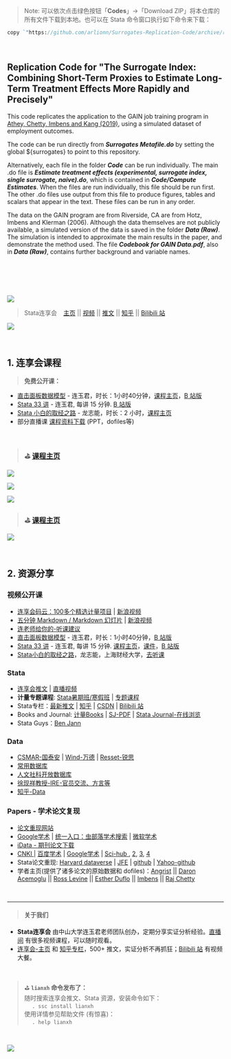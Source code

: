 > Note: 可以依次点击绿色按钮「**Codes**」&rarr;「Download ZIP」将本仓库的所有文件下载到本地。也可以在 Stata 命令窗口执行如下命令来下载：

```stata
copy `"https://github.com/arlionn/Surrogates-Replication-Code/archive/refs/heads/master.zip"' Surrogates-Replication-Code.zip
```

<br>

## Replication Code for "The Surrogate Index: Combining Short-Term Proxies to Estimate Long-Term Treatment Effects More Rapidly and Precisely"
This code replicates the application to the GAIN job training program in 
[Athey, Chetty, Imbens and Kang (2019)](https://opportunityinsights.org/wp-content/uploads/2019/11/surrogate_paper.pdf "Full Paper"), using a simulated dataset of employment outcomes. 

The code can be run directly from **_Surrogates Metafile.do_** by setting the global ${surrogates} to point to  this repository. 

Alternatively, each file in the folder **_Code_** can be run individually. 
The main .do file is **_Estimate treatment effects (experimental, surrogate index, single surrogate, naive).do_**, which is contained in **_Code/Compute Estimates_**. 
When the files are run individually, this file should be run first. 
The other .do files use output from this file to produce figures, tables and scalars that appear in the text. 
These files can be run in any order. 

The data on the GAIN program are from Riverside, CA are from Hotz, Imbens and Klerman (2006). 
Although the data themselves are not publicly available, a simulated version of the data is saved in the folder **_Data (Raw)_**. 
The simulation is intended to approximate the main results in the paper, and demonstrate the method used. 
The file **_Codebook for GAIN Data.pdf_**, also in **_Data (Raw)_**, contains further background and variable names.  


<br>
<br>



&emsp;
 
![](https://fig-lianxh.oss-cn-shenzhen.aliyuncs.com/Lianxh_装饰黄线.png)

> Stata连享会 &ensp; [主页](https://www.lianxh.cn/news/46917f1076104.html) || [视频](http://lianxh.duanshu.com) || [推文](https://www.lianxh.cn/news/d4d5cd7220bc7.html) || [知乎](https://www.zhihu.com/people/arlionn/) || [Bilibili 站](https://space.bilibili.com/546535876)

![](https://fig-lianxh.oss-cn-shenzhen.aliyuncs.com/连享会-草料主页-一码平川600.png)

&emsp;

## 1. 连享会课程

> **免费公开课：**    
- [直击面板数据模型](https://lianxh.duanshu.com/#/brief/course/7d1d3266e07d424dbeb3926170835b38) - 连玉君，时长：1小时40分钟，[课程主页](https://gitee.com/arlionn/PanelData)，[B 站版](https://www.bilibili.com/video/BV1oU4y187qY)
- [Stata 33 讲](https://lianxh.duanshu.com/#/brief/course/b22b17ee02c24015ae759478697df2a0) - 连玉君, 每讲 15 分钟. [B 站版](https://space.bilibili.com/546535876/channel/detail?cid=160748)   
- [Stata 小白的取经之路](https://lianxh.duanshu.com/#/brief/course/137d1b7c7c0045e682d3cf0cb2711530) - 龙志能，时长：2 小时，[课程主页](https://gitee.com/arlionn/StataBin) 
- 部分直播课 [课程资料下载](https://gitee.com/arlionn/Live) (PPT，dofiles等) 

&emsp;

> ### &#x26F3; [课程主页](https://www.lianxh.cn/news/46917f1076104.html)

[![](https://fig-lianxh.oss-cn-shenzhen.aliyuncs.com/lianxhbottom01.png)](https://www.lianxh.cn/news/46917f1076104.html)

[![](https://fig-lianxh.oss-cn-shenzhen.aliyuncs.com/lianxhbottom02.png)](https://www.lianxh.cn/news/46917f1076104.html)

[![](https://fig-lianxh.oss-cn-shenzhen.aliyuncs.com/lianxhbottom03.png)](https://www.lianxh.cn/news/46917f1076104.html)

> ### &#x26F3; [课程主页](https://www.lianxh.cn/news/46917f1076104.html)

![](https://fig-lianxh.oss-cn-shenzhen.aliyuncs.com/Lianxh_装饰黄线.png)

&emsp;

## 2. 资源分享

### 视频公开课

- [连享会码云：100多个精选计量项目](https://www.lianxh.cn/news/944a69d75cec9.html) |  [新浪视频](https://weibo.com/tv/show/1034:4479228373303338)
- [五分钟 Markdown / Markdown 幻灯片](https://gitee.com/arlionn/md) | [新浪视频](https://weibo.com/tv/show/1034:4484204327796746)
- [连老师给你的-听课建议](https://www.lianxh.cn/news/69706e871c9ad.html)
- [直击面板数据模型](http://lianxh-pc.duanshu.com/course/detail/7d1d3266e07d424dbeb3926170835b38) - 连玉君，时长：1小时40分钟，[B 站版](https://www.bilibili.com/video/BV1oU4y187qY)
- [Stata 33 讲](http://lianxh-pc.duanshu.com/course/detail/b22b17ee02c24015ae759478697df2a0) - 连玉君, 每讲 15 分钟. [课程主页](https://gitee.com/arlionn/stata101)，[课件](https://gitee.com/arlionn/stata101)，[B 站版](https://space.bilibili.com/546535876/channel/detail?cid=160748)    
- [Stata小白的取经之路](https://gitee.com/arlionn/StataBin)，龙志能，上海财经大学，[去听课](https://lianxh.duanshu.com/#/brief/course/137d1b7c7c0045e682d3cf0cb2711530) 

### Stata

- [连享会推文](https://www.lianxh.cn) | [直播视频](http://lianxh.duanshu.com)
- **计量专题课程**: [Stata暑期班/寒假班](https://gitee.com/lianxh/text) | [专题课程](https://gitee.com/arlionn/Course)
- Stata专栏：[最新推文](https://www.lianxh.cn) | [知乎](https://www.zhihu.com/people/arlionn/) | [CSDN](https://blog.csdn.net/arlionn) | [Bilibili 站](https://space.bilibili.com/546535876)
- Books and Journal: [计量Books](https://quqi.gblhgk.com/s/880197/hmpmu2ylAcvHnXwY) | [SJ-PDF](https://quqi.gblhgk.com/s/880197/eipgoUi6Gd1FDZRu) | [Stata Journal-在线浏览](https://www.lianxh.cn/news/12ffe67d8d8fb.html)
- Stata Guys：[Ben Jann](http://www.soz.unibe.ch/about_us/personen/prof_dr_jann_ben/index_eng.html) 

### Data
- [CSMAR-国泰安](http://www.gtarsc.com/#/datacenter/singletable) | [Wind-万德](https://www.wind.com.cn/Default.html) | [Resset-锐思](http://www.resset.cn/databases)
- [常用数据库](https://www.lianxh.cn/news/0b65fd5165c2c.html) 
- [人文社科开放数据库](https://www.lianxh.cn/news/6f06c914acde8.html) 
- [徐现祥教授-IRE-官员交流、方言等](https://www.lianxh.cn/news/8c9f81a5f19ee.html)
- [知乎-Data](https://www.zhihu.com/question/20179699/answer/681756635)

### Papers - 学术论文复现
- [论文重现网站](https://www.lianxh.cn/news/e87e5976686d5.html)
- [Google学术](https://ac.scmor.com/) | [统一入口：虫部落学术搜索](http://scholar.chongbuluo.com/) | [微软学术](https://academic.microsoft.com/home)
- [iData - 期刊论文下载](https://www.cn-ki.net/)
- [ CNKI ](http://scholar.cnki.net/) | [百度学术](http://xueshu.baidu.com/) | [Google学术](https://scholar.glgoo.org/) | [Sci-hub ](http://www.sci-hub.cc/), [2](http://sci-hub.ac/), [3](http://sci-hub.bz/), [4](http://sci-hub.ac/)
- Stata论文重现:  [Harvard dataverse][harvd] | [JFE][jfe]  | [github][git1] | [Yahoo-github][yahoogit]
- 学者主页(提供了诸多论文的原始数据和 dofiles)：[Angrist][Ang1] || [Daron Acemoglu][acem]  || [Ross Levine][ross] || [Esther Duflo][Duflo] || [Imbens](https://scholar.harvard.edu/imbens/software)  ||  [Raj Chetty](http://www.rajchetty.com/)

[harvd]:https://dataverse.harvard.edu/dataverse
[jfe]:http://jfe.rochester.edu/data.htm
[Ang1]:http://economics.mit.edu/faculty/angrist/data1/data
[acem]:http://economics.mit.edu/faculty/acemoglu/data
[ross]:http://faculty.haas.berkeley.edu/ross_levine/papers.htm
[duflo]:http://economics.mit.edu/faculty/eduflo/papers
[git1]:https://github.com/search?utf8=%E2%9C%93&q=stata&type=

[yahoogit]:https://search.yahoo.com/search;_ylt=AwrBT8di2LBZqyEAuG9XNyoA;_ylc=X1MDMjc2NjY3OQRfcgMyBGZyA3lmcC10LTQ3MwRncHJpZAMEbl9yc2x0AzAEbl9zdWdnAzAEb3JpZ2luA3NlYXJjaC55YWhvby5jb20EcG9zAzAEcHFzdHIDBHBxc3RybAMwBHFzdHJsAzE0BHF1ZXJ5A3N0YXRhJTIwZ2l0aHViBHRfc3RtcAMxNTA0NzYxODcz?p=stata+github&fr2=sb-top&fr=yfp-t-473&fp=1

&emsp;

---
>#### 关于我们

- **Stata连享会** 由中山大学连玉君老师团队创办，定期分享实证分析经验。[直播间](http://lianxh.duanshu.com) 有很多视频课程，可以随时观看。
- [连享会-主页](https://www.lianxh.cn) 和 [知乎专栏](https://www.zhihu.com/people/arlionn/)，500+ 推文，实证分析不再抓狂；[Bilibili 站](https://space.bilibili.com/546535876) 有视频大餐。

&emsp; 

> &#x26F3;  **`lianxh` 命令发布了：**    
> 随时搜索连享会推文、Stata 资源，安装命令如下：  
> &emsp; `. ssc install lianxh`  
> 使用详情参见帮助文件 (有惊喜)：   
> &emsp; `. help lianxh`


&emsp;

![](https://fig-lianxh.oss-cn-shenzhen.aliyuncs.com/横条-远山03-窄版.jpg)

&emsp;



